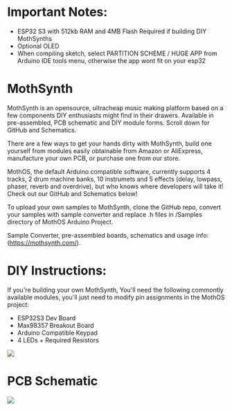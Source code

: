 # Important Notes:
* ESP32 S3 with 512kb RAM and 4MB Flash Required if building DIY MothSynths
* Optional OLED
* When compiling sketch, select PARTITION SCHEME / HUGE APP from Arduino IDE tools menu, otherwise the app wont fit on your esp32

# MothSynth
MothSynth is an opensource, ultracheap music making platform based on a few components DIY enthusiasts might find in their drawers. Available in pre-assembled, PCB schematic and DIY module forms. Scroll down for GitHub and Schematics.

There are a few ways to get your hands dirty with MothSynth, build one yourself from modules easily obtainable from Amazon or AliExpress, manufacture your own PCB, or purchase one from our store.

MothOS, the default Arduino compatible software, currently supports 4 tracks, 2 drum machine banks, 10 instrumets and 5 effects (delay, lowpass, phaser, reverb and overdrive), but who knows where developers will take it! Check out our GitHub and Schematics below!

To upload your own samples to MothSynth, clone the GitHub repo, convert your samples with sample converter and replace .h files in /Samples directory of MothOS Arduino Project.

Sample Converter, pre-assembled boards, schematics and usage info: (https://mothsynth.com/).


# DIY Instructions:
If you're building your own MothSynth, You'll need the following commontly available modules, you'll just need to modify pin assignments in the MothOS project:
- ESP32S3 Dev Board
- Max98357 Breakout Board
- Arduino Compatible Keypad
- 4 LEDs + Required Resistors

![](https://www.mothsynth.com/images/easy.jpg)

# PCB Schematic
![](https://www.mothsynth.com/images/schematic.jpg)
